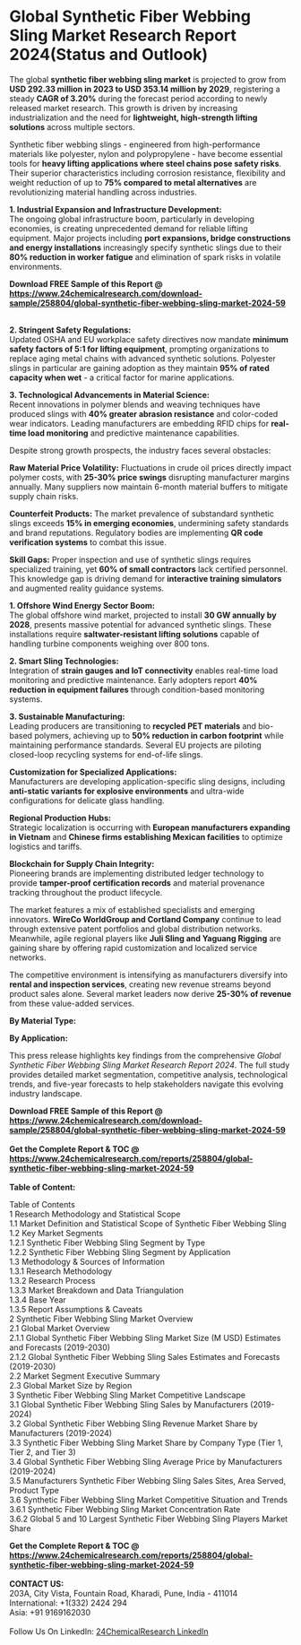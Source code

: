 <h1>Global Synthetic Fiber Webbing Sling Market Research Report 2024(Status and Outlook)</h1><p>The global <strong>synthetic fiber webbing sling market</strong> is projected to grow from <strong>USD 292.33 million in 2023 to USD 353.14 million by 2029</strong>, registering a steady <strong>CAGR of 3.20%</strong> during the forecast period according to newly released market research. This growth is driven by increasing industrialization and the need for <strong>lightweight, high-strength lifting solutions</strong> across multiple sectors.</p><p>Synthetic fiber webbing slings - engineered from high-performance materials like polyester, nylon and polypropylene - have become essential tools for <strong>heavy lifting applications where steel chains pose safety risks</strong>. Their superior characteristics including corrosion resistance, flexibility and weight reduction of up to <strong>75% compared to metal alternatives</strong> are revolutionizing material handling across industries.</p><p><strong>1. Industrial Expansion and Infrastructure Development:</strong><br>
The ongoing global infrastructure boom, particularly in developing economies, is creating unprecedented demand for reliable lifting equipment. Major projects including <strong>port expansions, bridge constructions and energy installations</strong> increasingly specify synthetic slings due to their <strong>80% reduction in worker fatigue</strong> and elimination of spark risks in volatile environments.</p><div><b>Download FREE Sample of this Report @ 
            <a href="https://www.24chemicalresearch.com/download-sample/258804/global-synthetic-fiber-webbing-sling-market-2024-59">
            https://www.24chemicalresearch.com/download-sample/258804/global-synthetic-fiber-webbing-sling-market-2024-59</a></b></div><br><p><strong>2. Stringent Safety Regulations:</strong><br>
Updated OSHA and EU workplace safety directives now mandate <strong>minimum safety factors of 5:1 for lifting equipment</strong>, prompting organizations to replace aging metal chains with advanced synthetic solutions. Polyester slings in particular are gaining adoption as they maintain <strong>95% of rated capacity when wet</strong> - a critical factor for marine applications.</p><p><strong>3. Technological Advancements in Material Science:</strong><br>
Recent innovations in polymer blends and weaving techniques have produced slings with <strong>40% greater abrasion resistance</strong> and color-coded wear indicators. Leading manufacturers are embedding RFID chips for <strong>real-time load monitoring</strong> and predictive maintenance capabilities.</p><p>Despite strong growth prospects, the industry faces several obstacles:</p><p><strong>Raw Material Price Volatility:</strong> Fluctuations in crude oil prices directly impact polymer costs, with <strong>25-30% price swings</strong> disrupting manufacturer margins annually. Many suppliers now maintain 6-month material buffers to mitigate supply chain risks.</p><p><strong>Counterfeit Products:</strong> The market prevalence of substandard synthetic slings exceeds <strong>15% in emerging economies</strong>, undermining safety standards and brand reputations. Regulatory bodies are implementing <strong>QR code verification systems</strong> to combat this issue.</p><p><strong>Skill Gaps:</strong> Proper inspection and use of synthetic slings requires specialized training, yet <strong>60% of small contractors</strong> lack certified personnel. This knowledge gap is driving demand for <strong>interactive training simulators</strong> and augmented reality guidance systems.</p><p><strong>1. Offshore Wind Energy Sector Boom:</strong><br>
The global offshore wind market, projected to install <strong>30 GW annually by 2028</strong>, presents massive potential for advanced synthetic slings. These installations require <strong>saltwater-resistant lifting solutions</strong> capable of handling turbine components weighing over 800 tons.</p><p><strong>2. Smart Sling Technologies:</strong><br>
Integration of <strong>strain gauges and IoT connectivity</strong> enables real-time load monitoring and predictive maintenance. Early adopters report <strong>40% reduction in equipment failures</strong> through condition-based monitoring systems.</p><p><strong>3. Sustainable Manufacturing:</strong><br>
Leading producers are transitioning to <strong>recycled PET materials</strong> and bio-based polymers, achieving up to <strong>50% reduction in carbon footprint</strong> while maintaining performance standards. Several EU projects are piloting closed-loop recycling systems for end-of-life slings.</p><p><strong>Customization for Specialized Applications:</strong><br>
	Manufacturers are developing application-specific sling designs, including <strong>anti-static variants for explosive environments</strong> and ultra-wide configurations for delicate glass handling.</p><p><strong>Regional Production Hubs:</strong><br>
	Strategic localization is occurring with <strong>European manufacturers expanding in Vietnam</strong> and <strong>Chinese firms establishing Mexican facilities</strong> to optimize logistics and tariffs.</p><p><strong>Blockchain for Supply Chain Integrity:</strong><br>
	Pioneering brands are implementing distributed ledger technology to provide <strong>tamper-proof certification records</strong> and material provenance tracking throughout the product lifecycle.</p><p>The market features a mix of established specialists and emerging innovators. <strong>WireCo WorldGroup and Cortland Company</strong> continue to lead through extensive patent portfolios and global distribution networks. Meanwhile, agile regional players like <strong>Juli Sling and Yaguang Rigging</strong> are gaining share by offering rapid customization and localized service networks.</p><p>The competitive environment is intensifying as manufacturers diversify into <strong>rental and inspection services</strong>, creating new revenue streams beyond product sales alone. Several market leaders now derive <strong>25-30% of revenue</strong> from these value-added services.</p><p><strong>By Material Type:</strong></p><p><strong>By Application:</strong></p><p>This press release highlights key findings from the comprehensive <em>Global Synthetic Fiber Webbing Sling Market Research Report 2024</em>. The full study provides detailed market segmentation, competitive analysis, technological trends, and five-year forecasts to help stakeholders navigate this evolving industry landscape.</p><div><b>Download FREE Sample of this Report @ 
            <a href="https://www.24chemicalresearch.com/download-sample/258804/global-synthetic-fiber-webbing-sling-market-2024-59">
            https://www.24chemicalresearch.com/download-sample/258804/global-synthetic-fiber-webbing-sling-market-2024-59</a></b></div><br><div><b>Get the Complete Report & TOC @ 
            <a href="https://www.24chemicalresearch.com/reports/258804/global-synthetic-fiber-webbing-sling-market-2024-59">
            https://www.24chemicalresearch.com/reports/258804/global-synthetic-fiber-webbing-sling-market-2024-59</a></b></div><br>
            <b>Table of Content:</b><p>Table of Contents<br />
1 Research Methodology and Statistical Scope<br />
1.1 Market Definition and Statistical Scope of Synthetic Fiber Webbing Sling<br />
1.2 Key Market Segments<br />
1.2.1 Synthetic Fiber Webbing Sling Segment by Type<br />
1.2.2 Synthetic Fiber Webbing Sling Segment by Application<br />
1.3 Methodology & Sources of Information<br />
1.3.1 Research Methodology<br />
1.3.2 Research Process<br />
1.3.3 Market Breakdown and Data Triangulation<br />
1.3.4 Base Year<br />
1.3.5 Report Assumptions & Caveats<br />
2 Synthetic Fiber Webbing Sling Market Overview<br />
2.1 Global Market Overview<br />
2.1.1 Global Synthetic Fiber Webbing Sling Market Size (M USD) Estimates and Forecasts (2019-2030)<br />
2.1.2 Global Synthetic Fiber Webbing Sling Sales Estimates and Forecasts (2019-2030)<br />
2.2 Market Segment Executive Summary<br />
2.3 Global Market Size by Region<br />
3 Synthetic Fiber Webbing Sling Market Competitive Landscape<br />
3.1 Global Synthetic Fiber Webbing Sling Sales by Manufacturers (2019-2024)<br />
3.2 Global Synthetic Fiber Webbing Sling Revenue Market Share by Manufacturers (2019-2024)<br />
3.3 Synthetic Fiber Webbing Sling Market Share by Company Type (Tier 1, Tier 2, and Tier 3)<br />
3.4 Global Synthetic Fiber Webbing Sling Average Price by Manufacturers (2019-2024)<br />
3.5 Manufacturers Synthetic Fiber Webbing Sling Sales Sites, Area Served, Product Type<br />
3.6 Synthetic Fiber Webbing Sling Market Competitive Situation and Trends<br />
3.6.1 Synthetic Fiber Webbing Sling Market Concentration Rate<br />
3.6.2 Global 5 and 10 Largest Synthetic Fiber Webbing Sling Players Market Share </p><div><b>Get the Complete Report & TOC @ 
            <a href="https://www.24chemicalresearch.com/reports/258804/global-synthetic-fiber-webbing-sling-market-2024-59">
            https://www.24chemicalresearch.com/reports/258804/global-synthetic-fiber-webbing-sling-market-2024-59</a></b></div><br><b>CONTACT US:</b><br>
            203A, City Vista, Fountain Road, Kharadi, Pune, India - 411014<br>
            International: +1(332) 2424 294<br>
            Asia: +91 9169162030 <br><br>
            Follow Us On LinkedIn: <a href="https://www.linkedin.com/company/24chemicalresearch/">24ChemicalResearch LinkedIn</a>